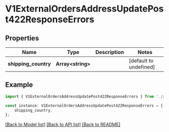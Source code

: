 # V1ExternalOrdersAddressUpdatePost422ResponseErrors


## Properties

Name | Type | Description | Notes
------------ | ------------- | ------------- | -------------
**shipping_country** | **Array&lt;string&gt;** |  | [default to undefined]

## Example

```typescript
import { V1ExternalOrdersAddressUpdatePost422ResponseErrors } from './api';

const instance: V1ExternalOrdersAddressUpdatePost422ResponseErrors = {
    shipping_country,
};
```

[[Back to Model list]](../README.md#documentation-for-models) [[Back to API list]](../README.md#documentation-for-api-endpoints) [[Back to README]](../README.md)

